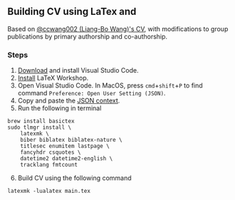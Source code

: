 ## Building CV using LaTex and 
Based on [@ccwang002 (Liang-Bo Wang)'s CV](https://github.com/ccwang002/cv/tree/master), with modifications to group publications by primary authorship and co-authorship.

### Steps
1. [Download](https://code.visualstudio.com/download) and install Visual Studio Code.
2. [Install](https://mathjiajia.github.io/vscode-and-latex/) LaTeX Workshop.
3. Open Visual Studio Code. In MacOS, press `cmd`+`shift`+`P` to find command `Preference: Open User Setting (JSON)`.
4. Copy and paste the [JSON context](https://raw.githubusercontent.com/ccwang002/cv/master/.vscode/settings.json).
5. Run the following in terminal
```
brew install basictex
sudo tlmgr install \
    latexmk \
    biber biblatex biblatex-nature \
    titlesec enumitem lastpage \
    fancyhdr csquotes \
    datetime2 datetime2-english \
    tracklang fmtcount
```
6. Build CV using the following command
```
latexmk -lualatex main.tex
```

